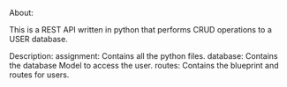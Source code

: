 About:

This is a REST API written in python that performs CRUD operations to a USER database.

Description:
assignment: Contains all the python files.
database: Contains the database Model to access the user.
routes: Contains the blueprint and routes for users.

